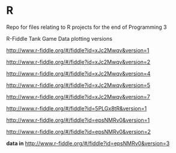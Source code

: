 # R
Repo for files relating to R projects for the end of Programming 3


R-Fiddle Tank Game Data plotting versions

http://www.r-fiddle.org/#/fiddle?id=xJc2Mwqv&version=1

http://www.r-fiddle.org/#/fiddle?id=xJc2Mwqv&version=2

http://www.r-fiddle.org/#/fiddle?id=xJc2Mwqv&version=4

http://www.r-fiddle.org/#/fiddle?id=xJc2Mwqv&version=5

http://www.r-fiddle.org/#/fiddle?id=xJc2Mwqv&version=7

http://www.r-fiddle.org/#/fiddle?id=5PLGx8tR&version=1

http://www.r-fiddle.org/#/fiddle?id=epsNMRv0&version=1

http://www.r-fiddle.org/#/fiddle?id=epsNMRv0&version=2

**data in**
http://www.r-fiddle.org/#/fiddle?id=epsNMRv0&version=3
